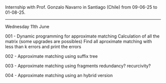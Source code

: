Internship with Prof. Gonzalo Navarro in Santiago (Chile) from 09-06-25 to 01-08-25.

------
Wednesday 11th June

001 - Dynamic programming for approximate matching
    Calculation of all the matrix (some upgrades are possibles)
    Find all aproximate matching with less than k errors and print the errors

002 - Approximate matching using suffix tree

003 - Approximate matching using fragments
    redundancy?
    recurcivity?

004 - Approximate matching using an hybrid version